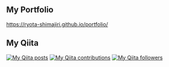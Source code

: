 
## My Portfolio
https://ryota-shimajiri.github.io/portfolio/

## My Qiita
[![My Qiita posts](https://qiita-badge.apiapi.app/s/shimajiri/posts.svg)](http://qiita.com/shimajiri)
[![My Qiita contributions](https://qiita-badge.apiapi.app/s/shimajiri/contributions.svg)](http://qiita.com/shimajiri)
[![My Qiita followers](https://qiita-badge.apiapi.app/s/shimajiri/followers.svg)](http://qiita.com/shimajiri)
